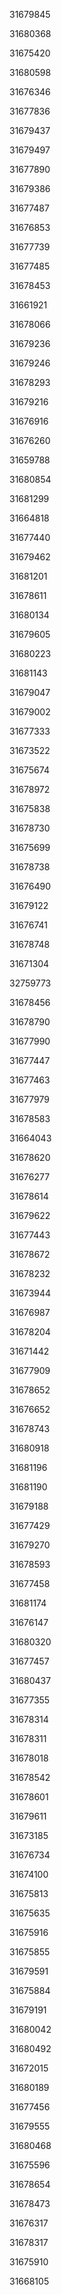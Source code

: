 31679845

31680368

31675420

31680598

31676346

31677836

31679437

31679497

31677890

31679386

31677487

31676853

31677739

31677485

31678453

31661921

31678066

31679236

31679246

31678293

31679216

31676916

31676260

31659788

31680854

31681299

31664818

31677440

31679462

31681201

31678611

31680134

31679605

31680223

31681143

31679047

31679002

31677333

31673522

31675674

31678972

31675838

31678730

31675699

31678738

31676490

31679122

31676741

31678748

31671304

32759773

31678456

31678790

31677990

31677447

31677463

31677979

31678583

31664043

31678620

31676277

31678614

31679622

31677443

31678672

31678232

31673944

31676987

31678204

31671442

31677909

31678652

31676652

31678743

31680918

31681196

31681190

31679188

31677429

31679270

31678593

31677458

31681174

31676147

31680320

31677457

31680437

31677355

31678314

31678311

31678018

31678542

31678601

31679611

31673185

31676734

31674100

31675813

31675635

31675916

31675855

31679591

31675884

31679191

31680042

31680492

31672015

31680189

31677456

31679555

31680468

31675596

31678654

31678473

31676317

31678317

31675910

31668105

